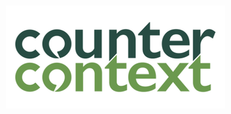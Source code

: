 ![Counter Context Logo](https://github.com/angelasands/glowing-doodle/blob/0401dcc7e59364939d014f4be499da0d7b1f88b8/NewCCLogo.png)
